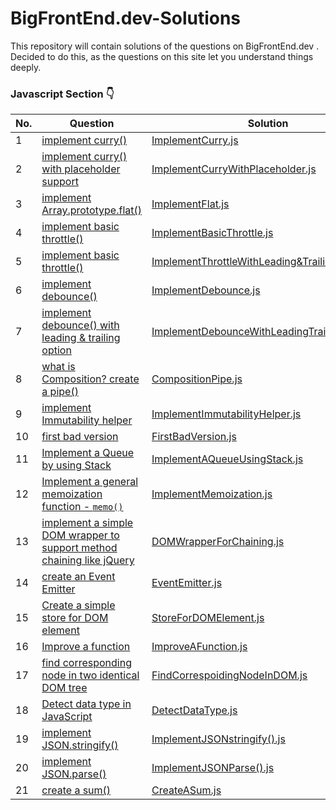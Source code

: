 # BigFrontEnd.dev-Solutions
This repository will contain solutions of the questions on BigFrontEnd.dev . Decided to do this, as the questions on this site let you understand things deeply.

### Javascript Section 👇

| No. | Question | Solution  
|--| ------- | ------ |  
|1|[implement curry()](https://bigfrontend.dev/problem/implement-curry)| [ImplementCurry.js](ImplementCurry.js) 
|2|[implement curry() with placeholder support](https://bigfrontend.dev/problem/implement-curry-with-placeholder)| [ImplementCurryWithPlaceholder.js](ImplementCurryWithPlaceholder.js) 
|3|[implement Array.prototype.flat()](https://bigfrontend.dev/problem/implement-Array-prototype.flat)| [ImplementFlat.js](ImplementFlat.js) 
|4|[implement basic throttle()](https://bigfrontend.dev/problem/implement-basic-throttle)| [ImplementBasicThrottle.js](ImplementBasicThrottle.js)
|5|[implement basic throttle()](https://bigfrontend.dev/problem/implement-throttle-with-leading-and-trailing-option)| [ImplementThrottleWithLeading&TrailingOption.js](ImplementThrottleWithLeading&TrailingOption.js)
|6|[implement debounce()](https://bigfrontend.dev/problem/implement-throttle-with-leading-and-trailing-option)| [ImplementDebounce.js](ImplementDebounce.js)
|7|[implement debounce() with leading & trailing option](https://bigfrontend.dev/problem/implement-throttle-with-leading-and-trailing-option)| [ImplementDebounceWithLeadingTrailingOption.js](ImplementDebounceWithLeadingTrailingOption.js)
|8|[what is Composition? create a pipe()](https://bigfrontend.dev/problem/what-is-composition-create-a-pipe)|[CompositionPipe.js](CompositionPipe.js)
|9|[implement Immutability helper](https://bigfrontend.dev/problem/implement-Immutability-helper)|[ImplementImmutabilityHelper.js](ImplementImmutabilityHelper.js)
|10|[first bad version](https://bigfrontend.dev/problem/first-bad-version)|[FirstBadVersion.js](FirstBadVersion.js)
|11|[Implement a Queue by using Stack](https://bigfrontend.dev/problem/implement-a-queue-by-using-stack)|[ImplementAQueueUsingStack.js](ImplementAQueueUsingStack.js)
|12|[Implement a general memoization function - `memo()`](https://bigfrontend.dev/problem/implement-general-memoization-function)|[ImplementMemoization.js](ImplementMemoization.js)
|13|[implement a simple DOM wrapper to support method chaining like jQuery](https://bigfrontend.dev/problem/implement-a-simple-DOM-wrapper-to-support-method-chaining-like-jQuery)|[DOMWrapperForChaining.js](DOMWrapperForChaining.js)
|14|[create an Event Emitter](https://bigfrontend.dev/problem/create-an-Event-Emitter)|[EventEmitter.js](EventEmitter.js)
|15|[Create a simple store for DOM element](https://bigfrontend.dev/problem/create-a-simple-store-for-DOM-node)|[StoreForDOMElement.js](StoreForDOMElement.js)
|16|[Improve a function](https://bigfrontend.dev/problem/improve-a-function)|[ImproveAFunction.js](ImproveAFunction.js)
|17|[find corresponding node in two identical DOM tree](https://bigfrontend.dev/problem/find-corresponding-node-in-two-identical-DOM-tree)|[FindCorrespoidingNodeInDOM.js](FindCorrespoidingNodeInDOM.js)
|18|[Detect data type in JavaScript](https://bigfrontend.dev/problem/detect-data-type-in-JavaScript)|[DetectDataType.js](DetectDataType.js)
|19|[implement JSON.stringify()](https://bigfrontend.dev/problem/implement-JSON-stringify)|[ImplementJSONstringify().js](ImplementJSONstringify().js)
|20|[implement JSON.parse()](https://bigfrontend.dev/problem/implement-JSON-parse)|[ImplementJSONParse().js](ImplementJSONParse().js)
|21|[create a sum()](https://bigfrontend.dev/problem/create-a-sum)|[CreateASum.js](CreateASum.js)
